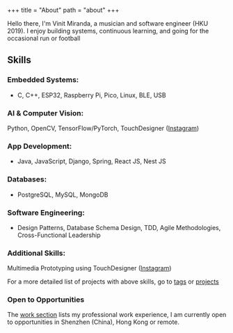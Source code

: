 +++
title = "About"
path = "about"
+++

Hello there, I'm Vinit Miranda, a musician and software engineer (HKU 2019). I enjoy building systems, continuous learning, and going for the occasional run or football

## Skills

### Embedded Systems: 
- C, C++, ESP32, Raspberry Pi, Pico, Linux, BLE, USB
### AI & Computer Vision: 
Python, OpenCV, TensorFlow/PyTorch, TouchDesigner ([Instagram](https://instagram.com/vmrnd_))
### App Development: 
- Java, JavaScript, Django, Spring, React JS, Nest JS
### Databases: 
- PostgreSQL, MySQL, MongoDB
### Software Engineering: 
- Design Patterns, Database Schema Design, TDD, Agile Methodologies, Cross-Functional Leadership
### Additional Skills: 
Multimedia Prototyping using TouchDesigner ([Instagram](https://instagram.com/vmrnd_))

For a more detailed list of projects with above skills, go to [tags](/tags/) or [projects](/projects/)

### Open to Opportunities

The [work section](/work/) lists my professional work experience, I am currently open to opportunities in Shenzhen (China), Hong Kong or remote.